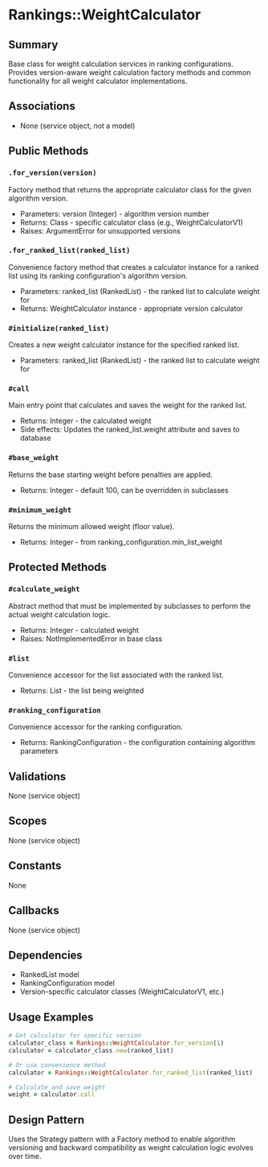 # Rankings::WeightCalculator

## Summary
Base class for weight calculation services in ranking configurations. Provides version-aware weight calculation factory methods and common functionality for all weight calculator implementations.

## Associations
- None (service object, not a model)

## Public Methods

### `.for_version(version)`
Factory method that returns the appropriate calculator class for the given algorithm version.
- Parameters: version (Integer) - algorithm version number  
- Returns: Class - specific calculator class (e.g., WeightCalculatorV1)
- Raises: ArgumentError for unsupported versions

### `.for_ranked_list(ranked_list)`
Convenience factory method that creates a calculator instance for a ranked list using its ranking configuration's algorithm version.
- Parameters: ranked_list (RankedList) - the ranked list to calculate weight for
- Returns: WeightCalculator instance - appropriate version calculator

### `#initialize(ranked_list)`
Creates a new weight calculator instance for the specified ranked list.
- Parameters: ranked_list (RankedList) - the ranked list to calculate weight for

### `#call`
Main entry point that calculates and saves the weight for the ranked list.
- Returns: Integer - the calculated weight
- Side effects: Updates the ranked_list.weight attribute and saves to database

### `#base_weight`
Returns the base starting weight before penalties are applied.
- Returns: Integer - default 100, can be overridden in subclasses

### `#minimum_weight`
Returns the minimum allowed weight (floor value).
- Returns: Integer - from ranking_configuration.min_list_weight

## Protected Methods

### `#calculate_weight`
Abstract method that must be implemented by subclasses to perform the actual weight calculation logic.
- Returns: Integer - calculated weight
- Raises: NotImplementedError in base class

### `#list`
Convenience accessor for the list associated with the ranked list.
- Returns: List - the list being weighted

### `#ranking_configuration`
Convenience accessor for the ranking configuration.
- Returns: RankingConfiguration - the configuration containing algorithm parameters

## Validations
None (service object)

## Scopes
None (service object)

## Constants
None

## Callbacks
None (service object)

## Dependencies
- RankedList model
- RankingConfiguration model
- Version-specific calculator classes (WeightCalculatorV1, etc.)

## Usage Examples
```ruby
# Get calculator for specific version
calculator_class = Rankings::WeightCalculator.for_version(1)
calculator = calculator_class.new(ranked_list)

# Or use convenience method
calculator = Rankings::WeightCalculator.for_ranked_list(ranked_list)

# Calculate and save weight
weight = calculator.call
```

## Design Pattern
Uses the Strategy pattern with a Factory method to enable algorithm versioning and backward compatibility as weight calculation logic evolves over time. 